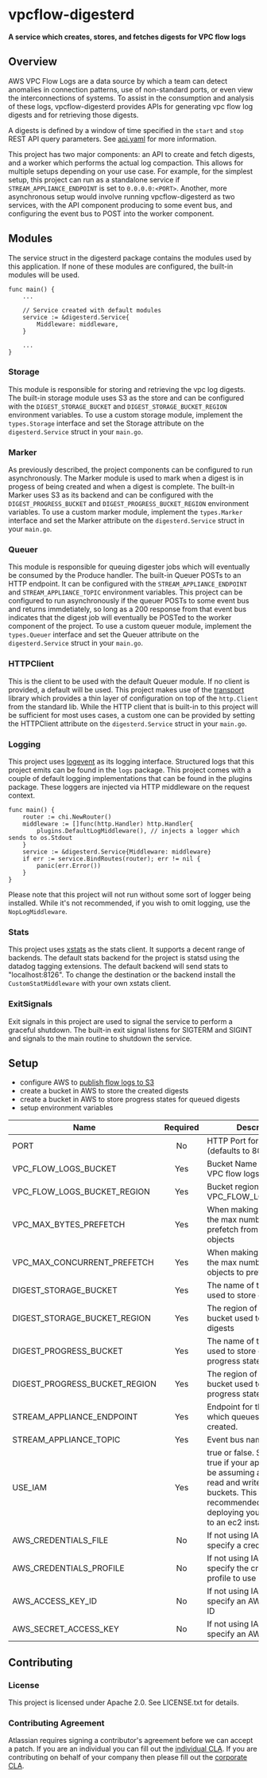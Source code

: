 # vpcflow-digesterd #

**A service which creates, stores, and fetches digests for VPC flow logs**

## Overview ##

AWS VPC Flow Logs are a data source by which a team can detect anomalies in connection patterns, use of non-standard ports, 
or even view the interconnections of systems. To assist in the consumption and analysis of these logs, vpcflow-digesterd 
provides APIs for generating vpc flow log digests and for retrieving those digests.

A digests is defined by a window of time specified in the `start` and `stop` REST API query parameters. See [api.yaml]( https://bitbucket.org/atlassian/vpcflow-digesterd/src/master/api.yaml) for more information.

This project has two major components: an API to create and fetch digests, and a worker which performs the actual log compaction. 
This allows for multiple setups depending on your use case. For example, for the simplest setup, this project can run as a standalone
service if `STREAM_APPLIANCE_ENDPOINT` is set to `0.0.0.0:<PORT>`. Another, more asynchronous setup would involve running vpcflow-digesterd
as two services, with the API component producing to some event bus, and configuring the event bus to POST into the worker component.

## Modules ##

The service struct in the digesterd package contains the modules used by this application. If none of these modules are configured, 
the built-in modules will be used.

```
func main() {
	...
	
	// Service created with default modules
	service := &digesterd.Service{
		Middleware: middleware,
	}
	
	...
} 
```

### Storage ###

This module is responsible for storing and retrieving the vpc log digests. The built-in storage module uses S3 as the store and 
can be configured with the `DIGEST_STORAGE_BUCKET` and `DIGEST_STORAGE_BUCKET_REGION` environment variables. To use a custom storage 
module, implement the `types.Storage` interface and set the Storage attribute on the `digesterd.Service` struct in your `main.go`.

### Marker ###

As previously described, the project components can be configured to run asynchronously. The Marker module is used to mark when a 
digest is in progess of being created and when a digest is complete. The built-in Marker uses S3 as its backend and can be configured
with the `DIGEST_PROGRESS_BUCKET` and `DIGEST_PROGRESS_BUCKET_REGION` environment variables. To use a custom marker module, implement 
the `types.Marker` interface and set the Marker attribute on the `digesterd.Service` struct in your `main.go`.

### Queuer ###

This module is responsible for queuing digester jobs which will eventually be consumed by the Produce handler. The built-in Queuer POSTs
to an HTTP endpoint. It can be configured with the `STREAM_APPLIANCE_ENDPOINT` and `STREAM_APPLIANCE_TOPIC` environment variables. This 
project can be configured to run asynchronously if the queuer POSTs to some event bus and returns immdetiately, so long as a 200 response 
from that event bus indicates that the digest job will eventually be POSTed to the worker component of the project. To use a custom queuer 
module, implement the `types.Queuer` interface and set the Queuer attribute on the `digesterd.Service` struct in your `main.go`.

### HTTPClient ###

This is the client to be used with the default Queuer module. If no client is provided, a default will be used. This project makes use of
the [transport](https://bitbucket.org/atlassian/transport) library which provides a thin layer of configuration on top of the `http.Client`
from the standard lib. While the HTTP client that is built-in to this project will be sufficient for most uses cases, a custom one can be
provided by setting the HTTPClient attribute on the `digesterd.Service` struct in your `main.go`.

### Logging ###

This project uses [logevent](https://bitbucket.org/atlassian/logevent) as its logging interface. Structured logs that this project emits
can be found in the `logs` package. This project comes with a couple of default logging implementations that can be found in the plugins
package. These loggers are injected via HTTP middleware on the request context.

```
func main() {
	router := chi.NewRouter()
	middleware := []func(http.Handler) http.Handler{
		plugins.DefaultLogMiddleware(), // injects a logger which sends to os.Stdout
	}
	service := &digesterd.Service{Middleware: middleware}
	if err := service.BindRoutes(router); err != nil {
		panic(err.Error())
	}
}
```
Please note that this project will not run without some sort of logger being installed. While it's not recommended, if you wish to omit
logging, use the `NopLogMiddleware`.

### Stats ###

This project uses [xstats](https://github.com/rs/xstats) as the stats client. It supports a decent range of backends. The default stats
backend for the project is statsd using the datadog tagging extensions. The default backend will send stats to "localhost:8126". To change
the destination or the backend install the `CustomStatMiddleware` with your own xstats client.

### ExitSignals ###

Exit signals in this project are used to signal the service to perform a graceful shutdown. The built-in exit signal listens for SIGTERM and SIGINT and signals to the main routine to shutdown the service.

## Setup ##

* configure AWS to [publish flow logs to S3](https://docs.aws.amazon.com/vpc/latest/userguide/flow-logs-s3.html)
* create a bucket in AWS to store the created digests
* create a bucket in AWS to store progress states for queued digests
* setup environment variables

| Name                        | Required | Description                                                                                                                     | Example                                         |
|-----------------------------|:--------:|---------------------------------------------------------------------------------------------------------------------------------|-------------------------------------------------|
| PORT                        |    No   | HTTP Port for application (defaults to 8080)                                                                                     | 8080                                            |
| VPC\_FLOW\_LOGS\_BUCKET        |    Yes   | Bucket Name which holds VPC flow logs                                                                                           | vpc-flow-logs                                   |
| VPC\_FLOW\_LOGS\_BUCKET\_REGION        |    Yes   | Bucket region for VPC\_FLOW\_LOGS\_BUCKET                                                                                          | us-west-2                                   |
| VPC\_MAX\_BYTES\_PREFETCH      |    Yes   | When making the digest, the max number of bytes to prefetch from the bucket objects                                             | 150000000                                       |
| VPC\_MAX\_CONCURRENT\_PREFETCH |    Yes   | When making the digest, the max number of bucket objects to prefetch                                                            | 2                                               |
| DIGEST\_STORAGE\_BUCKET       |    Yes   | The name of the S3 bucket used to store digests                                                                                 | vpc-flow-digests                                |
| DIGEST\_STORAGE\_BUCKET\_REGION       |    Yes   | The region of the S3 bucket used to store digests                                                                                 | us-west-2                                |
| DIGEST\_PROGRESS\_BUCKET      |    Yes   | The name of the S3 bucket used to store digest progress states                                                                  | vpc-flow-digests-progress                       |
| DIGEST\_PROGRESS\_BUCKET\_REGION      |    Yes   | The region of the S3 bucket used to store digest progress states            | us-west-2                       |
| STREAM\_APPLIANCE\_ENDPOINT   |    Yes   | Endpoint for the service which queues digests to be created. | http://ec2-event-bus.us-west-2.compute.amazonaws.com |
| STREAM\_APPLIANCE\_TOPIC      |    Yes   | Event bus name.                                                  | digest-queue                                    |
| USE\_IAM                     |    Yes   | true or false. Set this flag to true if your application will be assuming an IAM role to read and write to the S3 buckets. This is recommended if you are deploying your application to an ec2 instance.       | true                                            |
| AWS\_CREDENTIALS\_FILE        |    No    | If not using IAM, use this to specify a credential file                                                                         | ~/.aws/credentials                              |
| AWS\_CREDENTIALS\_PROFILE     |    No    | If not using IAM, use this to specify the credentials profile to use                                                            | default                                         |
| AWS\_ACCESS\_KEY\_ID           |    No    | If not using IAM, use this to specify an AWS access key ID                                                                      |                                                 |
| AWS\_SECRET\_ACCESS\_KEY       |    No    | If not using IAM, use this to specify an AWS secret key                                                                         |                                                 |



## Contributing ##

### License ###

This project is licensed under Apache 2.0. See LICENSE.txt for details.

### Contributing Agreement ###

Atlassian requires signing a contributor's agreement before we can accept a
patch. If you are an individual you can fill out the
[individual CLA](https://na2.docusign.net/Member/PowerFormSigning.aspx?PowerFormId=3f94fbdc-2fbe-46ac-b14c-5d152700ae5d).
If you are contributing on behalf of your company then please fill out the
[corporate CLA](https://na2.docusign.net/Member/PowerFormSigning.aspx?PowerFormId=e1c17c66-ca4d-4aab-a953-2c231af4a20b).